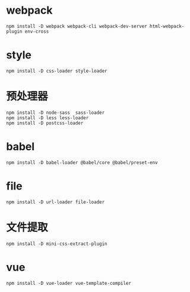 # webpack
```
npm install -D webpack webpack-cli webpack-dev-server html-webpack-plugin env-cross
```
# style
```
npm install -D css-loader style-loader
```
# 预处理器
```
npm install -D node-sass  sass-loader 
npm install -D less less-loader
npm install -D postcss-loader
```

# babel
``` 
npm install -D babel-loader @babel/core @babel/preset-env
```

# file 
```
npm install -D url-loader file-loader
```

# 文件提取
```
npm install -D mini-css-extract-plugin
```

# vue 
```
npm install -D vue-loader vue-template-compiler
```
